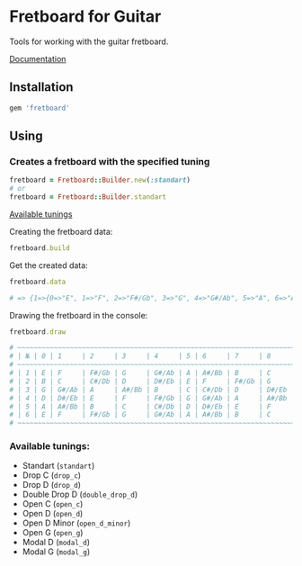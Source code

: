 # Fretboard for Guitar

Tools for working with the guitar fretboard.

[Documentation](https://www.rubydoc.info/gems/fretboard)

## Installation

```ruby
gem 'fretboard'
```

## Using

### Creates a fretboard with the specified tuning

```ruby
fretboard = Fretboard::Builder.new(:standart)
# or
fretboard = Fretboard::Builder.standart
```

[Available tunings](#available-tunings)

Creating the fretboard data:

```ruby
fretboard.build
```

Get the created data:

```ruby
fretboard.data

# => {1=>{0=>"E", 1=>"F", 2=>"F#/Gb", 3=>"G", 4=>"G#/Ab", 5=>"A", 6=>"A#/Bb", 7=>"B", 8=>"C", 9=>"C#/Db", 10=>"D", 11=>"D#/Eb", 12=>"E"}, 2=>{0=>"B", 1=>"C", 2=>"C#/Db", 3=>"D", 4=>"D#/Eb", 5=>"E", 6=>"F", 7=>"F#/Gb", 8=>"G", 9=>"G#/Ab", 10=>"A", 11=>"A#/Bb", 12=>"B"}, 3=>{0=>"G", 1=>"G#/Ab", 2=>"A", 3=>"A#/Bb", 4=>"B", 5=>"C", 6=>"C#/Db", 7=>"D", 8=>"D#/Eb", 9=>"E", 10=>"F", 11=>"F#/Gb", 12=>"G"}, 4=>{0=>"D", 1=>"D#/Eb", 2=>"E", 3=>"F", 4=>"F#/Gb", 5=>"G", 6=>"G#/Ab", 7=>"A", 8=>"A#/Bb", 9=>"B", 10=>"C", 11=>"C#/Db", 12=>"D"}, 5=>{0=>"A", 1=>"A#/Bb", 2=>"B", 3=>"C", 4=>"C#/Db", 5=>"D", 6=>"D#/Eb", 7=>"E", 8=>"F", 9=>"F#/Gb", 10=>"G", 11=>"G#/Ab", 12=>"A"}, 6=>{0=>"E", 1=>"F", 2=>"F#/Gb", 3=>"G", 4=>"G#/Ab", 5=>"A", 6=>"A#/Bb", 7=>"B", 8=>"C", 9=>"C#/Db", 10=>"D", 11=>"D#/Eb", 12=>"E"}}
```

Drawing the fretboard in the console:

```ruby
fretboard.draw

# ~~~~~~~~~~~~~~~~~~~~~~~~~~~~~~~~~~~~~~~~~~~~~~~~~~~~~~~~~~~~~~~~~~~~~~~~~~~~~~~~~~~~~~~~~~~~~~~
# | № | 0 | 1     | 2     | 3     | 4     | 5 | 6     | 7     | 8     | 9     | 10 | 11    | 12 |
# ~~~~~~~~~~~~~~~~~~~~~~~~~~~~~~~~~~~~~~~~~~~~~~~~~~~~~~~~~~~~~~~~~~~~~~~~~~~~~~~~~~~~~~~~~~~~~~~
# | 1 | E | F     | F#/Gb | G     | G#/Ab | A | A#/Bb | B     | C     | C#/Db | D  | D#/Eb | E  |
# | 2 | B | C     | C#/Db | D     | D#/Eb | E | F     | F#/Gb | G     | G#/Ab | A  | A#/Bb | B  |
# | 3 | G | G#/Ab | A     | A#/Bb | B     | C | C#/Db | D     | D#/Eb | E     | F  | F#/Gb | G  |
# | 4 | D | D#/Eb | E     | F     | F#/Gb | G | G#/Ab | A     | A#/Bb | B     | C  | C#/Db | D  |
# | 5 | A | A#/Bb | B     | C     | C#/Db | D | D#/Eb | E     | F     | F#/Gb | G  | G#/Ab | A  |
# | 6 | E | F     | F#/Gb | G     | G#/Ab | A | A#/Bb | B     | C     | C#/Db | D  | D#/Eb | E  |
# ~~~~~~~~~~~~~~~~~~~~~~~~~~~~~~~~~~~~~~~~~~~~~~~~~~~~~~~~~~~~~~~~~~~~~~~~~~~~~~~~~~~~~~~~~~~~~~~
```

### Available tunings:

- Standart (`standart`)
- Drop C (`drop_c`)
- Drop D (`drop_d`)
- Double Drop D (`double_drop_d`)
- Open C (`open_c`)
- Open D (`open_d`)
- Open D Minor (`open_d_minor`)
- Open G (`open_g`)
- Modal D (`modal_d`)
- Modal G (`modal_g`)
